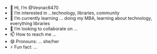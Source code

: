 - 👋 Hi, I’m @Vesnac6470
- 👀 I’m interested in ...technology, libraries, community
- 🌱 I’m currently learning ... doing my MBA, learning about technology, everything libraries
- 💞️ I’m looking to collaborate on ...
- 📫 How to reach me ...
- 😄 Pronouns: ... she/her
- ⚡ Fun fact: ...

<!---
Vesnac6470/Vesnac6470 is a ✨ special ✨ repository because its `README.md` (this file) appears on your GitHub profile.
You can click the Preview link to take a look at your changes.
--->
